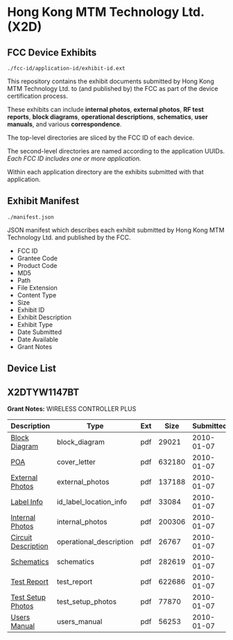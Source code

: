 # Hong Kong MTM Technology Ltd. (X2D)
## FCC Device Exhibits

```
./fcc-id/application-id/exhibit-id.ext
```

This repository contains the exhibit documents submitted by Hong Kong MTM Technology Ltd. to (and published by) the FCC as part of the device certification process.

These exhibits can include **internal photos**, **external photos**, **RF test reports**, **block diagrams**, **operational descriptions**, **schematics**, **user manuals**, and various **correspondence**.

The top-level directories are sliced by the FCC ID of each device.

The second-level directories are named according to the application UUIDs. *Each FCC ID includes one or more application.*

Within each application directory are the exhibits submitted with that application. 

## Exhibit Manifest

```
./manifest.json
```

JSON manifest which describes each exhibit submitted by Hong Kong MTM Technology Ltd. and published by the FCC.

- FCC ID
- Grantee Code
- Product Code
- MD5
- Path
- File Extension
- Content Type
- Size
- Exhibit ID
- Exhibit Description
- Exhibit Type
- Date Submitted
- Date Available
- Grant Notes

## Device List
## X2DTYW1147BT
**Grant Notes:** WIRELESS CONTROLLER PLUS

| Description | Type | Ext | Size | Submitted | Available |
| ----------- | ---- | --- | ---- | --------- | --------- |
| [Block Diagram](X2DTYW1147BT/c43bcc9fa7993dd38d7f9cd83855150a/1223924.pdf) | block_diagram | pdf | 29021 | 2010-01-07 | 2010-01-07 |
| [POA](X2DTYW1147BT/c43bcc9fa7993dd38d7f9cd83855150a/1223929.pdf) | cover_letter | pdf | 632180 | 2010-01-07 | 2010-01-07 |
| [External Photos](X2DTYW1147BT/c43bcc9fa7993dd38d7f9cd83855150a/1223926.pdf) | external_photos | pdf | 137188 | 2010-01-07 | 2010-01-07 |
| [Label Info](X2DTYW1147BT/c43bcc9fa7993dd38d7f9cd83855150a/1223928.pdf) | id_label_location_info | pdf | 33084 | 2010-01-07 | 2010-01-07 |
| [Internal Photos](X2DTYW1147BT/c43bcc9fa7993dd38d7f9cd83855150a/1223927.pdf) | internal_photos | pdf | 200306 | 2010-01-07 | 2010-01-07 |
| [Circuit Description](X2DTYW1147BT/c43bcc9fa7993dd38d7f9cd83855150a/1223925.pdf) | operational_description | pdf | 26767 | 2010-01-07 | 2010-01-07 |
| [Schematics](X2DTYW1147BT/c43bcc9fa7993dd38d7f9cd83855150a/1223930.pdf) | schematics | pdf | 282619 | 2010-01-07 | 2010-01-07 |
| [Test Report](X2DTYW1147BT/c43bcc9fa7993dd38d7f9cd83855150a/1223932.pdf) | test_report | pdf | 622686 | 2010-01-07 | 2010-01-07 |
| [Test Setup Photos](X2DTYW1147BT/c43bcc9fa7993dd38d7f9cd83855150a/1223931.pdf) | test_setup_photos | pdf | 77870 | 2010-01-07 | 2010-01-07 |
| [Users Manual](X2DTYW1147BT/c43bcc9fa7993dd38d7f9cd83855150a/1223933.pdf) | users_manual | pdf | 56253 | 2010-01-07 | 2010-01-07 |
